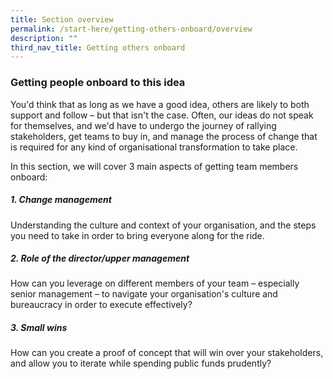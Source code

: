 ```yaml
---
title: Section overview
permalink: /start-here/getting-others-onboard/overview
description: ""
third_nav_title: Getting others onboard
---
```

### **Getting people onboard to this idea**

You'd think that as long as we have a good idea, others are likely to both support and follow – but that isn't the case. Often, our ideas do not speak for themselves, and we'd have to undergo the journey of rallying stakeholders, get teams to buy in, and manage the process of change that is required for any kind of organisational transformation to take place. 

In this section, we will cover 3 main aspects of getting team members onboard: 

##### 1. Change management

Understanding the culture and context of your organisation, and the steps you need to take in order to bring everyone along for the ride. 

##### 2. Role of the director/upper management

How can you leverage on different members of your team – especially senior management – to navigate your organisation's culture and bureaucracy in order to execute effectively? 

##### 3. Small wins 

How can you create a proof of concept that will win over your stakeholders, and allow you to iterate while spending public funds prudently?